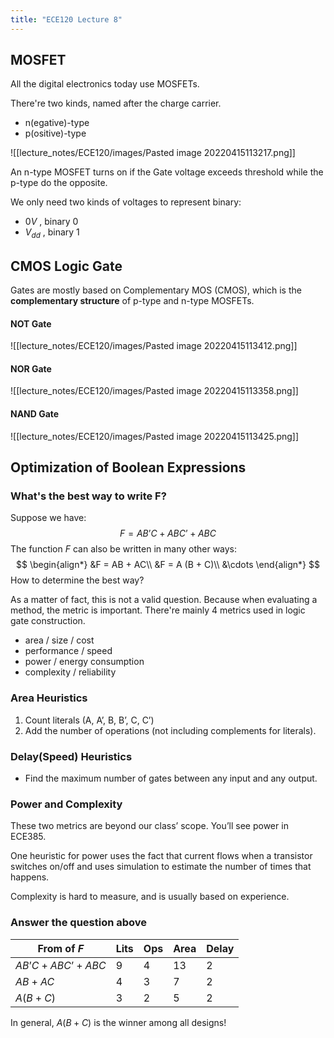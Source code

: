 ```yaml
---
title: "ECE120 Lecture 8"
---
```


## MOSFET

All the digital electronics today use MOSFETs.

There're two kinds, named after the charge carrier.

- n(egative)-type
- p(ositive)-type

![[lecture_notes/ECE120/images/Pasted image 20220415113217.png]]

An n-type MOSFET turns on if the Gate voltage exceeds threshold while the p-type do the opposite.

We only need two kinds of voltages to represent binary:

- $0V$ , binary 0
- $V_{dd}$ , binary 1

## CMOS Logic Gate
Gates are mostly based on Complementary MOS (CMOS), which is the **complementary structure** of p-type and n-type MOSFETs.

#### NOT Gate
![[lecture_notes/ECE120/images/Pasted image 20220415113412.png]]
#### NOR Gate
![[lecture_notes/ECE120/images/Pasted image 20220415113358.png]]
#### NAND Gate
![[lecture_notes/ECE120/images/Pasted image 20220415113425.png]]

## Optimization of Boolean Expressions

### What's the best way to write F?
Suppose we have:
$$
F = AB’C + ABC’ + ABC
$$
The function $F$ can also be written in many other ways:
$$
\begin{align*}
&F = AB + AC\\
&F = A (B + C)\\
&\cdots
\end{align*}
$$
How to determine the best way?

As a matter of fact, this is not a valid question. Because when evaluating a method, the metric is important. There're mainly 4 metrics used in logic gate construction.

- area / size / cost
- performance / speed
- power / energy consumption
- complexity / reliability

### Area Heuristics
1. Count literals (A, A’, B, B’, C, C’)
2. Add the number of operations (not including complements for literals).

### Delay(Speed) Heuristics
- Find the maximum number of gates between any input and any output.

### Power and Complexity
These two metrics are beyond our class’ scope. You’ll see power in ECE385.

One heuristic for power uses the fact that current flows when a transistor switches on/off and uses simulation to estimate the number of times that happens. 

Complexity is hard to measure, and is usually based on experience.

### Answer the question above

| From of $F$ | Lits | Ops | Area | Delay |
|    ---    | ---  | --- | ---   | ---  |
| $AB’C + ABC’ + ABC$ | 9 | 4 | 13 | 2 |
| $AB + AC$ | 4 | 3 | 7 | 2 |
| $A (B + C)$ | 3 | 2 | 5 | 2 |

In general, $A (B + C)$ is the winner among all designs!